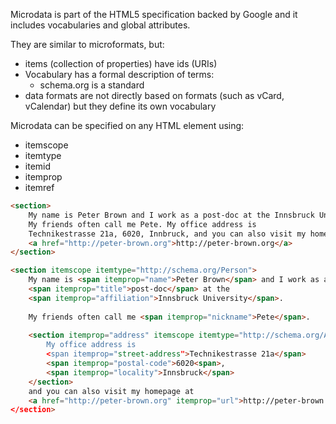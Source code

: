 Microdata is part of the HTML5 specification backed by Google and it includes vocabularies and global attributes.

They are similar to microformats, but:
- items (collection of properties) have ids (URIs)
- Vocabulary has a formal description of terms:
	- schema.org is a standard
- data formats are not directly based on formats (such as vCard, vCalendar) but they define its own vocabulary

Microdata can be specified on any HTML element using:
- itemscope
- itemtype
- itemid
- itemprop
- itemref

```html
<section>
	My name is Peter Brown and I work as a post-doc at the Innsbruck University.
	My friends often call me Pete. My office address is
	Technikestrasse 21a, 6020, Innbruck, and you can also visit my homepage at
	<a href="http://peter-brown.org">http://peter-brown.org</a>
</section>

<section itemscope itemtype="http://schema.org/Person">
	My name is <span itemprop="name">Peter Brown</span> and I work as a
	<span itemprop="title">post-doc</span> at the
	<span itemprop="affiliation">Innsbruck University</span>.
	
	My friends often call me <span itemprop="nickname">Pete</span>.
	
	<section itemprop="address" itemscope itemtype="http://schema.org/Address
		My office address is 
		<span itemprop="street-address">Technikestrasse 21a</span>
		<span itemprop="postal-code">6020<span>,
		<span itemprop="locality">Innsbruck</span>
	</section>
	and you can also visit my homepage at
	<a href="http://peter-brown.org" itemprop="url">http://peter-brown.org</a
</section>
```